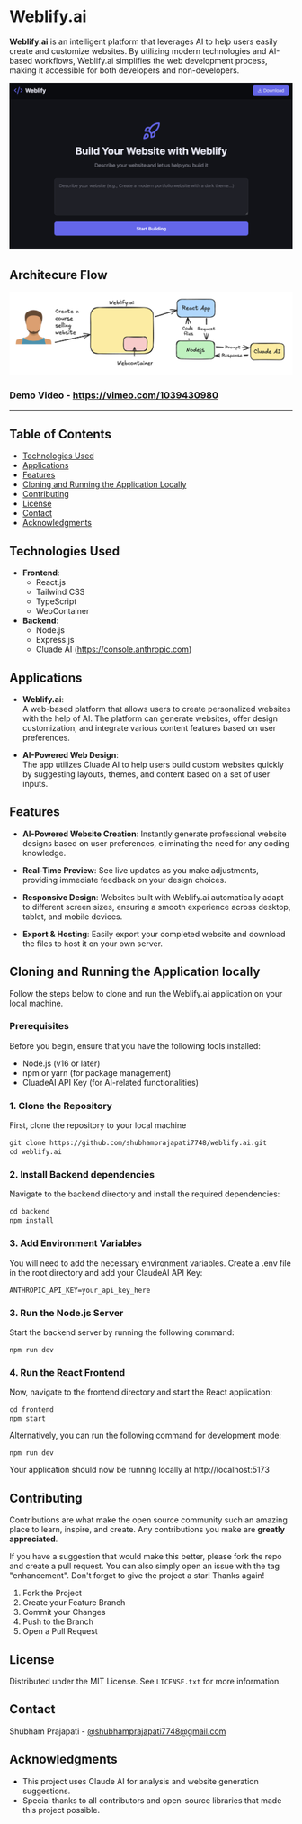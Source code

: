 # Weblify.ai

**Weblify.ai** is an intelligent platform that leverages AI to help users easily create and customize websites. By utilizing modern technologies and AI-based workflows, Weblify.ai simplifies the web development process, making it accessible for both developers and non-developers.

![weblify.ai](assets/weblify.png)

## Architecure Flow

![Porject Flow](assets/flow.png)

### Demo Video - https://vimeo.com/1039430980
---

## Table of Contents

- [Technologies Used](#technologies-used)
- [Applications](#applications)
- [Features](#features)
- [Cloning and Running the Application Locally](#cloning-and-running-the-application-locally)
- [Contributing](#contributing)
- [License](#license)
- [Contact](#contact)
- [Acknowledgments](#acknowledgments)

## Technologies Used

- **Frontend**:
  - React.js
  - Tailwind CSS
  - TypeScript
  - WebContainer
- **Backend**:
  - Node.js
  - Express.js
  - Cluade AI (https://console.anthropic.com)

## Applications

- **Weblify.ai**:  
  A web-based platform that allows users to create personalized websites with the help of AI. The platform can generate websites, offer design customization, and integrate various content features based on user preferences.

- **AI-Powered Web Design**:  
  The app utilizes Cluade AI to help users build custom websites quickly by suggesting layouts, themes, and content based on a set of user inputs.

## Features

- **AI-Powered Website Creation**: Instantly generate professional website designs based on user preferences, eliminating the need for any coding knowledge.

- **Real-Time Preview**: See live updates as you make adjustments, providing immediate feedback on your design choices.

- **Responsive Design**: Websites built with Weblify.ai automatically adapt to different screen sizes, ensuring a smooth experience across desktop, tablet, and mobile devices.

- **Export & Hosting**: Easily export your completed website and download the files to host it on your own server.

## Cloning and Running the Application locally

Follow the steps below to clone and run the Weblify.ai application on your local machine.

### Prerequisites

Before you begin, ensure that you have the following tools installed:

- Node.js (v16 or later)
- npm or yarn (for package management)
- CluadeAI API Key (for AI-related functionalities)

### 1. Clone the Repository

First, clone the repository to your local machine

```
git clone https://github.com/shubhamprajapati7748/weblify.ai.git
cd weblify.ai
```

### 2. Install Backend dependencies

Navigate to the backend directory and install the required dependencies:

```
cd backend
npm install
```

### 3. Add Environment Variables

You will need to add the necessary environment variables. Create a .env file in the root directory and add your ClaudeAI API Key:

```
ANTHROPIC_API_KEY=your_api_key_here
```

### 3. Run the Node.js Server

Start the backend server by running the following command:

```
npm run dev
```

### 4. Run the React Frontend

Now, navigate to the frontend directory and start the React application:

```
cd frontend
npm start
```

Alternatively, you can run the following command for development mode:

```
npm run dev
```

Your application should now be running locally at http://localhost:5173

## Contributing

Contributions are what make the open source community such an amazing place to learn, inspire, and create. Any contributions you make are **greatly appreciated**.

If you have a suggestion that would make this better, please fork the repo and create a pull request. You can also simply open an issue with the tag "enhancement".
Don't forget to give the project a star! Thanks again!

1. Fork the Project
2. Create your Feature Branch
3. Commit your Changes
4. Push to the Branch
5. Open a Pull Request

## License

Distributed under the MIT License. See `LICENSE.txt` for more information.

## Contact

Shubham Prajapati - [@shubhamprajapati7748@gmail.com](shubhamprajapati7748@gmail.com)

## Acknowledgments

- This project uses Claude AI for analysis and website generation suggestions.
- Special thanks to all contributors and open-source libraries that made this project possible.

<!-- # Weblify

**Weblify** is a cutting-edge platform that **leverages AI** and **WebContainers technology** to revolutionize how developers create **full-stack applications**. With Weblify, you can **build, run, and deploy** even the most complex applications directly within your **browser**, eliminating the hassle of traditional development environments. It’s fast, efficient, and designed to streamline your entire development process—empowering you to focus on what really matters: **creating**.

### To create react-app

1. Command `npm create vite@latest`
2. Choose project-name,
   - Frontwork - React,
   - Varient - Typescript

### To create express-app

1. `npm init -y`
2. `npm install typescript`
3. `npx tsc --init`
4. In tsconfig.json
   - Set : "rootDir": "./src"
   - And "outDir": "./dist",
5. Create src folder with `index.ts` file
6. Add below into package.json scripts
   - "dev": "tsc -b && node dist/index.js",
7. Install some more packages
   - npm i --save-dev @types/node
   - npm install dotenv
8. Install express
   - npm install @types/express express

### Antropic Resources

- https://docs.anthropic.com/en/api/getting-started
- https://docs.anthropic.com/en/api/messages-streaming
- https://console.anthropic.com/settings/billing

## To run backend

1. `npm install`
2. `npm run dev`

### Web container

- Webcontainer QuickStart : https://webcontainers.io/guides/quickstart -->
